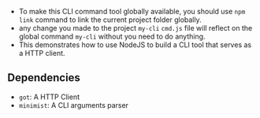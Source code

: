 - To make this CLI command tool globally available, you should use `npm link` command to link the current project folder globally.
- any change you made to the project `my-cli` `cmd.js` file will reflect on the global command `my-cli` without you need to do anything.
- This demonstrates how to use NodeJS to build a CLI tool that serves as a HTTP client.

## Dependencies

- `got`: A HTTP Client
- `minimist`: A CLI arguments parser

